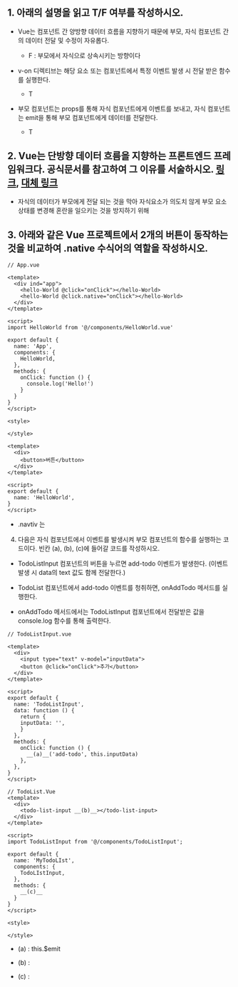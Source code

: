 ## 1. 아래의 설명을 읽고 T/F 여부를 작성하시오.


- Vue는 컴포넌트 간 양방향 데이터 흐름을 지향하기 때문에
부모, 자식 컴포넌트 간의 데이터 전달 및 수정이 자유롭다.

  - F : 부모에서 자식으로 상속시키는 방향이다

- v-on 디렉티브는 해당 요소 또는 컴포넌트에서 특정 이벤트 발생 시 전달 받은 함수를 실행한다.

  - T

- 부모 컴포넌트는 props를 통해 자식 컴포넌트에게 이벤트를 보내고,
  자식 컴포넌트는 emit을 통해 부모 컴포넌트에게 데이터를 전달한다.

  - T

## 2. Vue는 단방향 데이터 흐름을 지향하는 프론트엔드 프레임워크다. 공식문서를 참고하여 그 이유를 서술하시오. [링크](https://kr.vuejs.org/v2/guide/components.html#%EB%8B%A8%EB%B0%A9%ED%96%A5-%EB%8D%B0%EC%9D%B4%ED%84%B0-%ED%9D%90%EB%A6%84), [대체 링크](https://vue2.hphk.io/v2/guide/components-props.html#%EB%8B%A8%EB%B0%A9%ED%96%A5-%EB%8D%B0%EC%9D%B4%ED%84%B0-%ED%9D%90%EB%A6%84)


- 자식의 데이터가 부모에게 전달 되는 것을 막아 자식요소가 의도치 않게 부모 요소 상태를 변경해 혼란을 일으키는 것을 방지하기 위해


## 3. 아래와 같은 Vue 프로젝트에서 2개의 버튼이 동작하는 것을 비교하여 .native 수식어의 역할을 작성하시오.


```vue
// App.vue

<template>
  <div ind="app">
    <hello-World @click="onClick"></hello-World>
    <hello-World @click.native="onClick"></hello-World>
  </div>
</template>

<script>
import HelloWorld from '@/components/HelloWorld.vue'

export default {
  name: 'App',
  components: {
    HelloWorld,
  },
  methods: {
    onClick: function () {
      console.log('Hello!')
    }
  }
}
</script>

<style>

</style>
```
```vue
<template>
  <div>
    <button>버튼</button>
  </div>
</template>

<script>
export default {
  name: 'HelloWorld',
}
</script>
```

- .navtiv 는 



4. 다음은 자식 컴포넌트에서 이벤트를 발생시켜 부모 컴포넌트의 함수를 실행하는 코드이다. 빈칸 (a), (b), (c)에 들어갈 코드를 작성하시오.


- TodoListInput 컴포넌트의 버튼을 누르면 add-todo 이벤트가 발생한다. (이벤트 발생 시 data의 text 값도 함께 전달한다.)


- TodoList 컴포넌트에서 add-todo 이벤트를 청취하면, onAddTodo 메서드를 실행한다.


- onAddTodo 메서드에서는 TodoListInput 컴포넌트에서 전달받은 값을 console.log 함수를 통해 출력한다.


```vue
// TodoListInput.vue

<template>
  <div>
    <input type="text" v-model="inputData">
    <button @click="onClick">추가</button>
  </div>
</template>

<script>
export default {
  name: 'TodoListInput',
  data: function () {
    return {
    inputData: '',
    }
  },
  methods: {
    onClick: function () {
      __(a)__('add-todo', this.inputData)
    },
  },
}
</script>
```

```vue
// TodoList.Vue
<template>
  <div>
    <todo-list-input __(b)__></todo-list-input>
  </div>
</template>

<script>
import TodoListInput from '@/components/TodoListInput';

export default {
  name: 'MyTodoLIst',
  components: {
    TodoLIstInput,
  },
  methods: {
    __(c)__
  }
}
</script>

<style>

</style>
```

- (a) : this.$emit

- (b) : 

- (c) : 
